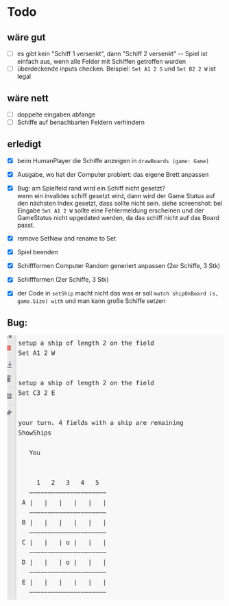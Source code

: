 # Todo

## wäre gut
- [ ] es gibt kein "Schiff 1 versenkt", dann "Schiff 2 versenkt" -- Spiel ist einfach aus, wenn  alle Felder mit Schiffen getroffen wurden
- [ ] überdeckende inputs checken. Beispiel: `Set A1 2 S` und `Set B2 2 W` ist legal

## wäre nett
- [ ] doppelte eingaben abfange
- [ ] Schiffe auf benachbarten Feldern verhindern

## erledigt
- [x] beim HumanPlayer die Schiffe anzeigen in ```drawBoards (game: Game) ```
- [x] Ausgabe, wo hat der Computer probiert: das eigene Brett anpassen
- [x] Bug: am Spielfeld rand wird ein Schiff nicht gesetzt?\
    wenn ein invalides schiff gesetzt wird, dann wird der Game Status auf den nächsten Index gesetzt, dass sollte nicht
    sein. siehe screenshot: bei Eingabe ```Set A1 2 W``` sollte eine Fehlermeldung erscheinen und der GameStatus nicht upgedated werden, da das schiff nicht auf das Board passt.

- [x] remove SetNew and rename to Set
- [x] Spiel beenden
- [x] Schiffformen  Computer Random generiert anpassen (2er Schiffe, 3 Stk)
- [x] Schiffformen (2er Schiffe, 3 Stk)
- [x] der Code in ```setShip``` macht nicht das was er soll ```match shipOnBoard (s, game.Size) with``` und man kann große Schiffe setzen

## Bug:

![alt text](bug.png)
